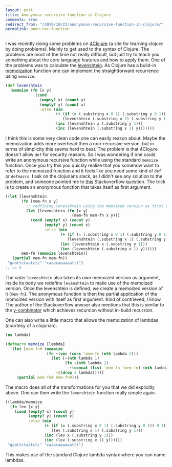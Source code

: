 ```yaml
---
layout: post
title: Anonymous recursive function in Clojure 
comments: true
redirect_from: "/2019/10/23/anonymous-recursive-function-in-clojure/"
permalink: anon-rec-function
---
```


I was recently doing some problems on [4Clojure](http://www.4clojure.com/) (a site for learning clojure by doing problems). 
Mainly to get used to the syntax of Clojure. The problems are most of the time not really difficult, but just try to teach
you something about the core language features and how to apply them. One of the problems was to calculate the 
[levenshtein](https://en.wikipedia.org/wiki/Levenshtein_distance). 
As Clojure has a build-in [memoization](http://finnvolkel.com/memoization) function one can implement the straightforward 
recurrence using `memoize`.
```clj
(def levenshtein
  (memoize (fn [x y]
             (cond
               (empty? x) (count y)
               (empty? y) (count x)
               :else (min
                      (+ (if (= (.substring x 0 1) (.substring y 0 1)) 0 1)
                         (levenshtein (.substring x 1) (.substring y 1))) 
                      (inc (levenshtein x (.substring y 1)))
                      (inc (levenshtein (.substring x 1) y)))))))
```
I think this is some very clean code one can easily reason about. Maybe the memoization adds more overhead then a non-recursive version,
but in terms of simplicity this seems hard to beat. The problem is that 4Clojure doesn't allow `def` for security reasons. So I was 
wondering if one could write an anonymous recursive function while using the standard `memoize` function. Once you try this you
quickly realize that you somehow want to refer to the memoized function and it feels like you need some kind of `def` or `defmacro`.
I ask on the clojurians slack, as I didn't see any solution to the problem, and someone pointed me to 
[this](https://stackoverflow.com/questions/3906831/how-do-i-generate-memoized-recursive-functions-in-clojure/13123571#13123571) 
Stackoverflow question. The trick is to create an anonymous function that takes itself as first argument.
```clj
((let [levenshtein
       (fn [mem-fn x y]
         ;; redfining levenshtein using the memoized version as first argument
         (let [levenshtein (fn [x y]
                             (mem-fn mem-fn x y))]
           (cond (empty? x) (count y)
                 (empty? y) (count x)
                 :else (min
                        (+ (if (= (.substring x 0 1) (.substring y 0 1)) 0 1)
                           (levenshtein (.substring x 1) (.substring y 1)))
                        (inc (levenshtein x (.substring y 1)))
                        (inc (levenshtein (.substring x 1) y))))))
       mem-fn (memoize levenshtein)]
   (partial mem-fn mem-fn))
 "gaattctaatctc" "caaacaaaaaattt")
;; => 9
```
The *outer* `levenshtein` also takes its own memoized version as argument, inside its body we redefine `levenshtein` to make
use of the memoized version. Once the levenshtein is defined, we create a memoized version of it (`mem-fn`). The anonymous function
is then the partial application of the momoized version with itself as first argument. Kind of contrieved, I know. 
The author of the Stackoverflow anwser also mentions that this is similar to the 
[y-combinator](https://en.wikipedia.org/wiki/Fixed-point_combinator#Fixed_point_combinators_in_lambda_calculus) which achieves 
recursion without in-build recursion.

One can also write a little macro that allows the memoization of lambdas (courtesy of a clojurian).
```clj
(ns lambda)

(defmacro memoize [lambda]
  `(let [mem-fn# (memoize
                  (fn ~(vec (cons 'mem-fn (nth lambda 2)))
                    (let [~(nth lambda 1)
                          (fn ~(nth lambda 2)
                            ~(concat (list 'mem-fn 'mem-fn) (nth lambda 2)))]
                      ~@(drop 3 lambda))))]
     (partial mem-fn# mem-fn#)))
```
The macro does all of the transformations for you that we did explicitly above. One can then write the `levenshtein` function really 
simple again.
```clj
((lambda/memoize
  (fn lev [x y]
    (cond (empty? x) (count y)
          (empty? y) (count x)
          :else (min
                 (+ (if (= (.substring x 0 1) (.substring y 0 1)) 0 1)
                    (lev (.substring x 1) (.substring y 1))) 
                 (inc (lev x (.substring y 1)))
                 (inc (lev (.substring x 1) y))))))
 "gaattctaatctc" "caaacaaaaaattt")
```
This makes use of the standard Clojure lambda syntax where you can name lambdas.
